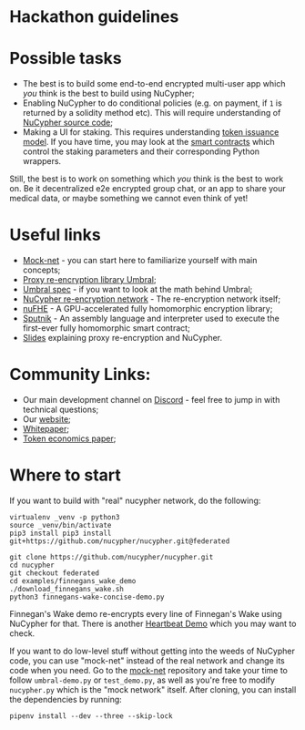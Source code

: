 # Hackathon guidelines

# Possible tasks
* The best is to build some end-to-end encrypted multi-user app which _you_ think is the best to build using NuCypher;
* Enabling NuCypher to do conditional policies (e.g. on payment, if `1` is returned by a solidity method etc). This will require understanding of [NuCypher source code](https://github.com/nucypher/nucypher);
* Making a UI for staking. This requires understanding [token issuance model](https://blog.nucypher.com/nucypher-staking-economics-a7bb56b20716). If you have time, you may look at the [smart contracts](https://github.com/nucypher/nucypher/blob/master/nucypher/blockchain/eth/sol/source/contracts/MinersEscrow.sol) which control the staking parameters and their corresponding Python wrappers.

Still, the best is to work on something which _you_ think is the best to work on. Be it decentralized e2e encrypted group chat, or an app to share your medical data, or maybe something we cannot even think of yet!

# Useful links
* [Mock-net](https://github.com/nucypher/mock-net/) - you can start here to familiarize yourself with main concepts;
* [Proxy re-encryption library Umbral](https://github.com/nucypher/pyUmbral/);
* [Umbral spec](https://github.com/nucypher/umbral-doc/) - if you want to look at the math behind Umbral;
* [NuCypher re-encryption network](https://github.com/nucypher/nucypher/) - The re-encryption network itself;
* [nuFHE](https://github.com/nucypher/nufhe/) - A GPU-accelerated fully homomorphic encryption library;
* [Sputnik](https://github.com/nucypher/sputnik/) - An assembly language and interpreter used to execute the first-ever fully homomorphic smart contract;
* [Slides](https://github.com/nucypher/slides/blob/master/slides.pdf) explaining proxy re-encryption and NuCypher.

# Community Links:
* Our main development channel on [Discord](https://discord.gg/7rmXa3S) - feel free to jump in with technical questions;
* Our [website](https://nucypher.com/);
* [Whitepaper](https://www.nucypher.com/whitepapers/english.pdf);
* [Token economics paper](https://github.com/nucypher/mining-paper/blob/master/mining-paper.pdf);


# Where to start
If you want to build with "real" nucypher network, do the following:
```
virtualenv _venv -p python3
source _venv/bin/activate
pip3 install pip3 install git+https://github.com/nucypher/nucypher.git@federated

git clone https://github.com/nucypher/nucypher.git
cd nucypher
git checkout federated
cd examples/finnegans_wake_demo
./download_finnegans_wake.sh
python3 finnegans-wake-concise-demo.py
```

Finnegan's Wake demo re-encrypts every line of Finnegan's Wake using NuCypher for that. There is another [Heartbeat Demo](https://github.com/cygnusv/nucypher/tree/heart_of_the_sunrise/examples/heartbeat_demo) which you may want to check.

If you want to do low-level stuff without getting into the weeds of NuCypher code, you can use "mock-net" instead of the real network and change its code when you need. Go to the [mock-net](https://github.com/nucypher/mock-net/) repository and take your time to follow `umbral-demo.py` or `test_demo.py`, as well as you're free to modify `nucypher.py` which is the "mock network" itself.
After cloning, you can install the dependencies by running:
```
pipenv install --dev --three --skip-lock
```
